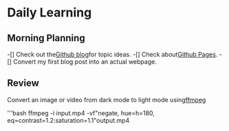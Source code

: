 # Daily Learning
## Morning Planning
-[] Check out the[Github blog](https://github.blog)for topic ideas.
-[] Check about[Github Pages](https://skills.github.com/first-day-on-github).
-[] Convert my first blog post into an actual webpage.
## Review
Convert an image or video from dark mode to light mode using[ffmpeg](https://www.ffmpeg.org)

'''bash 
ffmpeg -i input.mp4 -vf"negate, hue=h=180, eq=contrast=1.2:saturation=1.1"output.mp4
